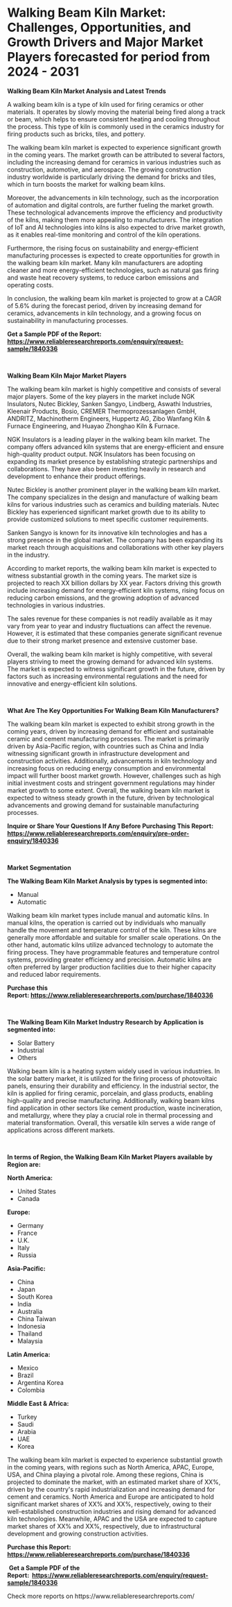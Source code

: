 <p><h1>Walking Beam Kiln Market: Challenges, Opportunities, and Growth Drivers and Major Market Players forecasted for period from 2024 - 2031</h1></p><p><strong>Walking Beam Kiln Market Analysis and Latest Trends</strong></p>
<p><p>A walking beam kiln is a type of kiln used for firing ceramics or other materials. It operates by slowly moving the material being fired along a track or beam, which helps to ensure consistent heating and cooling throughout the process. This type of kiln is commonly used in the ceramics industry for firing products such as bricks, tiles, and pottery.</p><p>The walking beam kiln market is expected to experience significant growth in the coming years. The market growth can be attributed to several factors, including the increasing demand for ceramics in various industries such as construction, automotive, and aerospace. The growing construction industry worldwide is particularly driving the demand for bricks and tiles, which in turn boosts the market for walking beam kilns.</p><p>Moreover, the advancements in kiln technology, such as the incorporation of automation and digital controls, are further fueling the market growth. These technological advancements improve the efficiency and productivity of the kilns, making them more appealing to manufacturers. The integration of IoT and AI technologies into kilns is also expected to drive market growth, as it enables real-time monitoring and control of the kiln operations.</p><p>Furthermore, the rising focus on sustainability and energy-efficient manufacturing processes is expected to create opportunities for growth in the walking beam kiln market. Many kiln manufacturers are adopting cleaner and more energy-efficient technologies, such as natural gas firing and waste heat recovery systems, to reduce carbon emissions and operating costs.</p><p>In conclusion, the walking beam kiln market is projected to grow at a CAGR of 5.6% during the forecast period, driven by increasing demand for ceramics, advancements in kiln technology, and a growing focus on sustainability in manufacturing processes.</p></p>
<p><strong>Get a Sample PDF of the Report:&nbsp; <a href="https://www.reliableresearchreports.com/enquiry/request-sample/1840336">https://www.reliableresearchreports.com/enquiry/request-sample/1840336</a></strong></p>
<p>&nbsp;</p>
<p><strong>Walking Beam Kiln Major Market Players</strong></p>
<p><p>The walking beam kiln market is highly competitive and consists of several major players. Some of the key players in the market include NGK Insulators, Nutec Bickley, Sanken Sangyo, Lindberg, Aswathi Industries, Kleenair Products, Bosio, CREMER Thermoprozessanlagen GmbH, ANDRITZ, Machinotherm Engineers, Huppertz AG, Zibo Wanfang Kiln & Furnace Engineering, and Huayao Zhonghao Kiln & Furnace.</p><p>NGK Insulators is a leading player in the walking beam kiln market. The company offers advanced kiln systems that are energy-efficient and ensure high-quality product output. NGK Insulators has been focusing on expanding its market presence by establishing strategic partnerships and collaborations. They have also been investing heavily in research and development to enhance their product offerings. </p><p>Nutec Bickley is another prominent player in the walking beam kiln market. The company specializes in the design and manufacture of walking beam kilns for various industries such as ceramics and building materials. Nutec Bickley has experienced significant market growth due to its ability to provide customized solutions to meet specific customer requirements.</p><p>Sanken Sangyo is known for its innovative kiln technologies and has a strong presence in the global market. The company has been expanding its market reach through acquisitions and collaborations with other key players in the industry.</p><p>According to market reports, the walking beam kiln market is expected to witness substantial growth in the coming years. The market size is projected to reach XX billion dollars by XX year. Factors driving this growth include increasing demand for energy-efficient kiln systems, rising focus on reducing carbon emissions, and the growing adoption of advanced technologies in various industries.</p><p>The sales revenue for these companies is not readily available as it may vary from year to year and industry fluctuations can affect the revenue. However, it is estimated that these companies generate significant revenue due to their strong market presence and extensive customer base.</p><p>Overall, the walking beam kiln market is highly competitive, with several players striving to meet the growing demand for advanced kiln systems. The market is expected to witness significant growth in the future, driven by factors such as increasing environmental regulations and the need for innovative and energy-efficient kiln solutions.</p></p>
<p>&nbsp;</p>
<p><strong>What Are The Key Opportunities For Walking Beam Kiln Manufacturers?</strong></p>
<p><p>The walking beam kiln market is expected to exhibit strong growth in the coming years, driven by increasing demand for efficient and sustainable ceramic and cement manufacturing processes. The market is primarily driven by Asia-Pacific region, with countries such as China and India witnessing significant growth in infrastructure development and construction activities. Additionally, advancements in kiln technology and increasing focus on reducing energy consumption and environmental impact will further boost market growth. However, challenges such as high initial investment costs and stringent government regulations may hinder market growth to some extent. Overall, the walking beam kiln market is expected to witness steady growth in the future, driven by technological advancements and growing demand for sustainable manufacturing processes.</p></p>
<p><strong>Inquire or Share Your Questions If Any Before Purchasing This Report: <a href="https://www.reliableresearchreports.com/enquiry/pre-order-enquiry/1840336">https://www.reliableresearchreports.com/enquiry/pre-order-enquiry/1840336</a></strong></p>
<p>&nbsp;</p>
<p><strong>Market Segmentation</strong></p>
<p><strong>The Walking Beam Kiln Market Analysis by types is segmented into:</strong></p>
<p><ul><li>Manual</li><li>Automatic</li></ul></p>
<p><p>Walking beam kiln market types include manual and automatic kilns. In manual kilns, the operation is carried out by individuals who manually handle the movement and temperature control of the kiln. These kilns are generally more affordable and suitable for smaller scale operations. On the other hand, automatic kilns utilize advanced technology to automate the firing process. They have programmable features and temperature control systems, providing greater efficiency and precision. Automatic kilns are often preferred by larger production facilities due to their higher capacity and reduced labor requirements.</p></p>
<p><strong>Purchase this Report:&nbsp;<a href="https://www.reliableresearchreports.com/purchase/1840336">https://www.reliableresearchreports.com/purchase/1840336</a></strong></p>
<p>&nbsp;</p>
<p><strong>The Walking Beam Kiln Market Industry Research by Application is segmented into:</strong></p>
<p><ul><li>Solar Battery</li><li>Industrial</li><li>Others</li></ul></p>
<p><p>Walking beam kiln is a heating system widely used in various industries. In the solar battery market, it is utilized for the firing process of photovoltaic panels, ensuring their durability and efficiency. In the industrial sector, the kiln is applied for firing ceramic, porcelain, and glass products, enabling high-quality and precise manufacturing. Additionally, walking beam kilns find application in other sectors like cement production, waste incineration, and metallurgy, where they play a crucial role in thermal processing and material transformation. Overall, this versatile kiln serves a wide range of applications across different markets.</p></p>
<p>&nbsp;</p>
<p><strong>In terms of Region, the Walking Beam Kiln Market Players available by Region are:</strong></p>
<p>
    <p> <strong> North America: </strong>
        <ul>
            <li>United States</li>
            <li>Canada</li>
        </ul>
        </p> 
    <p> <strong> Europe: </strong>
        <ul>
            <li>Germany</li>
            <li>France</li>
            <li>U.K.</li>
            <li>Italy</li>
            <li>Russia</li>
        </ul>
        </p> 
    <p> <strong> Asia-Pacific: </strong>
        <ul>
            <li>China</li>
            <li>Japan</li>
            <li>South Korea</li>
            <li>India</li>
            <li>Australia</li>
            <li>China Taiwan</li>
            <li>Indonesia</li>
            <li>Thailand</li>
            <li>Malaysia</li>
        </ul>
        </p> 
    <p> <strong> Latin America: </strong>
        <ul>
            <li>Mexico</li>
            <li>Brazil</li>
            <li>Argentina Korea</li>
            <li>Colombia</li>
        </ul>
        </p> 
    <p> <strong> Middle East & Africa: </strong>
        <ul>
            <li>Turkey</li>
            <li>Saudi</li>
            <li>Arabia</li>
            <li>UAE</li>
            <li>Korea</li>
        </ul>
    </p>
    </p>
<p><p>The walking beam kiln market is expected to experience substantial growth in the coming years, with regions such as North America, APAC, Europe, USA, and China playing a pivotal role. Among these regions, China is projected to dominate the market, with an estimated market share of XX%, driven by the country's rapid industrialization and increasing demand for cement and ceramics. North America and Europe are anticipated to hold significant market shares of XX% and XX%, respectively, owing to their well-established construction industries and rising demand for advanced kiln technologies. Meanwhile, APAC and the USA are expected to capture market shares of XX% and XX%, respectively, due to infrastructural development and growing construction activities.</p></p>
<p><strong>Purchase this Report: <a href="https://www.reliableresearchreports.com/purchase/1840336">https://www.reliableresearchreports.com/purchase/1840336</a></strong></p>
<p>&nbsp;<strong>Get a Sample PDF of the Report:&nbsp;&nbsp;<a href="https://www.reliableresearchreports.com/enquiry/request-sample/1840336">https://www.reliableresearchreports.com/enquiry/request-sample/1840336</a></strong></p>
<p><strong></strong></p>
<p>Check more reports on https://www.reliableresearchreports.com/</p>